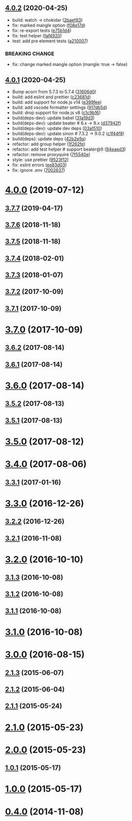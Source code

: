 ## [4.0.2](https://github.com/bouzuya/kraken/compare/v4.0.1...v4.0.2) (2020-04-25)

- build: watch -> chokidar ([2baef83](https://github.com/bouzuya/kraken/commit/2baef83))
- fix: marked mangle option ([f08e17d](https://github.com/bouzuya/kraken/commit/f08e17d))
- fix: re-export tests ([e75b1d4](https://github.com/bouzuya/kraken/commit/e75b1d4))
- fix: test helper ([faf4920](https://github.com/bouzuya/kraken/commit/faf4920))
- test: add pre element tests ([a210007](https://github.com/bouzuya/kraken/commit/a210007))

### BREAKING CHANGE

- fix: change marked mangle option (mangle: true -> false)

## [4.0.1](https://github.com/bouzuya/kraken/compare/v4.0.0...v4.0.1) (2020-04-25)

- Bump acorn from 5.7.3 to 5.7.4 ([31606d0](https://github.com/bouzuya/kraken/commit/31606d0))
- build: add eslint and prettier ([c23681d](https://github.com/bouzuya/kraken/commit/c23681d))
- build: add support for node.js v14 ([e399fee](https://github.com/bouzuya/kraken/commit/e399fee))
- build: add vscode formatter settings ([917db5d](https://github.com/bouzuya/kraken/commit/917db5d))
- build: drop support for node.js v8 ([c1c9b16](https://github.com/bouzuya/kraken/commit/c1c9b16))
- build(deps-dev): update babel ([31a19d3](https://github.com/bouzuya/kraken/commit/31a19d3))
- build(deps-dev): update beater # 6.x -> 9.x ([d37942f](https://github.com/bouzuya/kraken/commit/d37942f))
- build(deps-dev): update dev deps ([03a1510](https://github.com/bouzuya/kraken/commit/03a1510))
- build(deps-dev): update sinon # 7.3.2 -> 9.0.2 ([c1f44f8](https://github.com/bouzuya/kraken/commit/c1f44f8))
- build(deps): update deps ([42b2e9a](https://github.com/bouzuya/kraken/commit/42b2e9a))
- refactor: add group helper ([1f262fe](https://github.com/bouzuya/kraken/commit/1f262fe))
- refactor: add test helper # support beater@9 ([94eaed3](https://github.com/bouzuya/kraken/commit/94eaed3))
- refactor: remove proxyquire ([7f5540e](https://github.com/bouzuya/kraken/commit/7f5540e))
- style: use prettier ([9523f12](https://github.com/bouzuya/kraken/commit/9523f12))
- fix: eslint errors ([ee83d03](https://github.com/bouzuya/kraken/commit/ee83d03))
- fix: ignore .env ([7002637](https://github.com/bouzuya/kraken/commit/7002637))

# [4.0.0](https://github.com/bouzuya/kraken/compare/v3.7.7...v4.0.0) (2019-07-12)

## [3.7.7](https://github.com/bouzuya/kraken/compare/v3.7.6...v3.7.7) (2019-04-17)

## [3.7.6](https://github.com/bouzuya/kraken/compare/v3.7.5...v3.7.6) (2018-11-18)

## [3.7.5](https://github.com/bouzuya/kraken/compare/3.7.4...v3.7.5) (2018-11-18)

## [3.7.4](https://github.com/bouzuya/kraken/compare/3.7.3...3.7.4) (2018-02-01)

## [3.7.3](https://github.com/bouzuya/kraken/compare/3.7.2...3.7.3) (2018-01-07)

## [3.7.2](https://github.com/bouzuya/kraken/compare/3.7.1...3.7.2) (2017-10-09)

## [3.7.1](https://github.com/bouzuya/kraken/compare/3.7.0...3.7.1) (2017-10-09)

# [3.7.0](https://github.com/bouzuya/kraken/compare/3.6.2...3.7.0) (2017-10-09)

## [3.6.2](https://github.com/bouzuya/kraken/compare/3.6.1...3.6.2) (2017-08-14)

## [3.6.1](https://github.com/bouzuya/kraken/compare/3.6.0...3.6.1) (2017-08-14)

# [3.6.0](https://github.com/bouzuya/kraken/compare/3.5.2...3.6.0) (2017-08-14)

## [3.5.2](https://github.com/bouzuya/kraken/compare/3.5.1...3.5.2) (2017-08-13)

## [3.5.1](https://github.com/bouzuya/kraken/compare/3.5.0...3.5.1) (2017-08-13)

# [3.5.0](https://github.com/bouzuya/kraken/compare/3.4.0...3.5.0) (2017-08-12)

# [3.4.0](https://github.com/bouzuya/kraken/compare/3.3.1...3.4.0) (2017-08-06)

## [3.3.1](https://github.com/bouzuya/kraken/compare/3.3.0...3.3.1) (2017-01-16)

# [3.3.0](https://github.com/bouzuya/kraken/compare/3.2.2...3.3.0) (2016-12-26)

## [3.2.2](https://github.com/bouzuya/kraken/compare/3.2.1...3.2.2) (2016-12-26)

## [3.2.1](https://github.com/bouzuya/kraken/compare/3.2.0...3.2.1) (2016-11-08)

# [3.2.0](https://github.com/bouzuya/kraken/compare/3.1.3...3.2.0) (2016-10-10)

## [3.1.3](https://github.com/bouzuya/kraken/compare/3.1.2...3.1.3) (2016-10-08)

## [3.1.2](https://github.com/bouzuya/kraken/compare/3.1.1...3.1.2) (2016-10-08)

## [3.1.1](https://github.com/bouzuya/kraken/compare/3.1.0...3.1.1) (2016-10-08)

# [3.1.0](https://github.com/bouzuya/kraken/compare/3.0.0...3.1.0) (2016-10-08)

# [3.0.0](https://github.com/bouzuya/kraken/compare/2.1.3...3.0.0) (2016-08-15)

## [2.1.3](https://github.com/bouzuya/kraken/compare/2.1.2...2.1.3) (2015-06-07)

## [2.1.2](https://github.com/bouzuya/kraken/compare/2.1.1...2.1.2) (2015-06-04)

## [2.1.1](https://github.com/bouzuya/kraken/compare/2.1.0...2.1.1) (2015-05-24)

# [2.1.0](https://github.com/bouzuya/kraken/compare/2.0.0...2.1.0) (2015-05-23)

# [2.0.0](https://github.com/bouzuya/kraken/compare/1.0.1...2.0.0) (2015-05-23)

## [1.0.1](https://github.com/bouzuya/kraken/compare/1.0.0...1.0.1) (2015-05-17)

# [1.0.0](https://github.com/bouzuya/kraken/compare/0.4.0...1.0.0) (2015-05-17)

# [0.4.0](https://github.com/bouzuya/kraken/compare/0.3.1...0.4.0) (2014-11-08)
